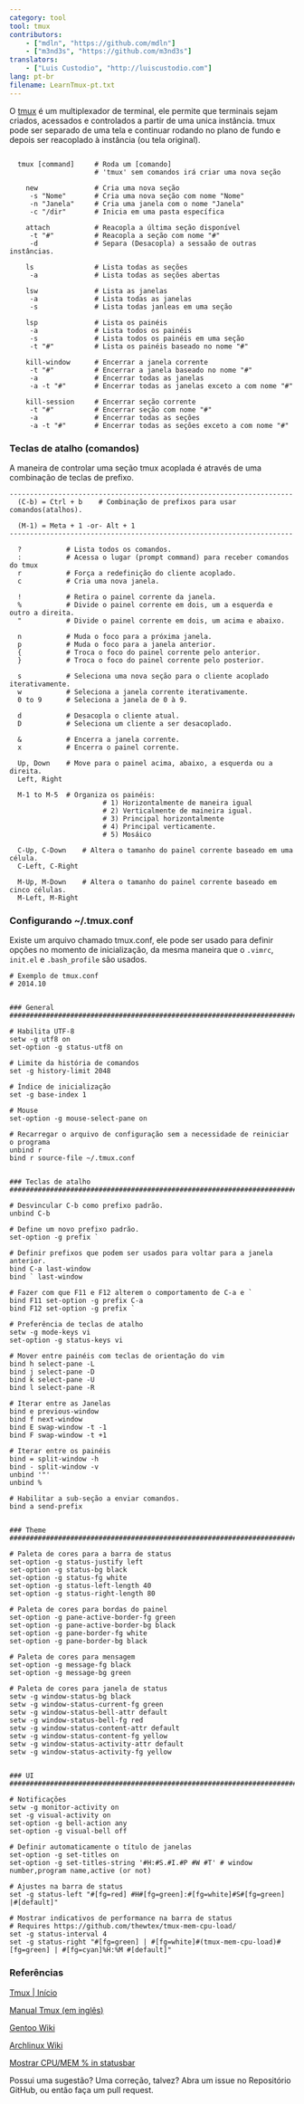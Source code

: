 ```yaml
---
category: tool
tool: tmux
contributors:
    - ["mdln", "https://github.com/mdln"]
    - ["m3nd3s", "https://github.com/m3nd3s"]
translators:
    - ["Luis Custodio", "http://luiscustodio.com"]
lang: pt-br
filename: LearnTmux-pt.txt
---
```


O [tmux](http://tmux.sourceforge.net)
é um multiplexador de terminal, ele permite que terminais sejam criados,
acessados e controlados a partir de uma unica instância. tmux pode ser separado
de uma tela e continuar rodando no plano de fundo e depois ser reacoplado à
instância (ou tela original).

```

  tmux [command]     # Roda um [comando]
                     # 'tmux' sem comandos irá criar uma nova seção

    new              # Cria uma nova seção
     -s "Nome"       # Cria uma nova seção com nome "Nome"
     -n "Janela"     # Cria uma janela com o nome "Janela"
     -c "/dir"       # Inicia em uma pasta específica

    attach           # Reacopla a última seção disponível
     -t "#"          # Reacopla a seção com nome "#"
     -d              # Separa (Desacopla) a sessaão de outras instâncias.

    ls               # Lista todas as seções
     -a              # Lista todas as seções abertas

    lsw              # Lista as janelas
     -a              # Lista todas as janelas
     -s              # Lista todas janleas em uma seção

    lsp              # Lista os painéis
     -a              # Lista todos os painéis
     -s              # Lista todos os painéis em uma seção
     -t "#"          # Lista os painéis baseado no nome "#"

    kill-window      # Encerrar a janela corrente
     -t "#"          # Encerrar a janela baseado no nome "#"
     -a              # Encerrar todas as janelas
     -a -t "#"       # Encerrar todas as janelas exceto a com nome "#"

    kill-session     # Encerrar seção corrente
     -t "#"          # Encerrar seção com nome "#"
     -a              # Encerrar todas as seções
     -a -t "#"       # Encerrar todas as seções exceto a com nome "#"

```


### Teclas de atalho (comandos)

A maneira de controlar uma seção tmux acoplada é através de uma
combinação de teclas de prefixo.

```
----------------------------------------------------------------------
  (C-b) = Ctrl + b    # Combinação de prefixos para usar comandos(atalhos).

  (M-1) = Meta + 1 -or- Alt + 1
----------------------------------------------------------------------

  ?           # Lista todos os comandos.
  :           # Acessa o lugar (prompt command) para receber comandos do tmux
  r           # Força a redefinição do cliente acoplado.
  c           # Cria uma nova janela.

  !           # Retira o painel corrente da janela.
  %           # Divide o painel corrente em dois, um a esquerda e outro a direita.
  "           # Divide o painel corrente em dois, um acima e abaixo.

  n           # Muda o foco para a próxima janela.
  p           # Muda o foco para a janela anterior.
  {           # Troca o foco do painel corrente pelo anterior.
  }           # Troca o foco do painel corrente pelo posterior.

  s           # Seleciona uma nova seção para o cliente acoplado iterativamente.
  w           # Seleciona a janela corrente iterativamente.
  0 to 9      # Seleciona a janela de 0 à 9.

  d           # Desacopla o cliente atual.
  D           # Seleciona um cliente a ser desacoplado.

  &           # Encerra a janela corrente.
  x           # Encerra o painel corrente.

  Up, Down    # Move para o painel acima, abaixo, a esquerda ou a direita.
  Left, Right

  M-1 to M-5  # Organiza os painéis:
                       # 1) Horizontalmente de maneira igual
                       # 2) Verticalmente de maineira igual.
                       # 3) Principal horizontalmente
                       # 4) Principal verticamente.
                       # 5) Mosáico

  C-Up, C-Down    # Altera o tamanho do painel corrente baseado em uma célula.
  C-Left, C-Right

  M-Up, M-Down    # Altera o tamanho do painel corrente baseado em cinco células.
  M-Left, M-Right

```


### Configurando ~/.tmux.conf

Existe um arquivo chamado tmux.conf, ele pode ser usado para definir opções no
 momento de inicialização, da mesma maneira que o `.vimrc`, `init.el` e `.bash_profile` são usados.


```
# Exemplo de tmux.conf
# 2014.10


### General
###########################################################################

# Habilita UTF-8
setw -g utf8 on
set-option -g status-utf8 on

# Limite da história de comandos
set -g history-limit 2048

# Índice de inicialização
set -g base-index 1

# Mouse
set-option -g mouse-select-pane on

# Recarregar o arquivo de configuração sem a necessidade de reiniciar o programa
unbind r
bind r source-file ~/.tmux.conf


### Teclas de atalho
###########################################################################

# Desvincular C-b como prefixo padrão.
unbind C-b

# Define um novo prefixo padrão.
set-option -g prefix `

# Definir prefixos que podem ser usados para voltar para a janela anterior.
bind C-a last-window
bind ` last-window

# Fazer com que F11 e F12 alterem o comportamento de C-a e `
bind F11 set-option -g prefix C-a
bind F12 set-option -g prefix `

# Preferência de teclas de atalho
setw -g mode-keys vi
set-option -g status-keys vi

# Mover entre painéis com teclas de orientação do vim
bind h select-pane -L
bind j select-pane -D
bind k select-pane -U
bind l select-pane -R

# Iterar entre as Janelas
bind e previous-window
bind f next-window
bind E swap-window -t -1
bind F swap-window -t +1

# Iterar entre os painéis
bind = split-window -h
bind - split-window -v
unbind '"'
unbind %

# Habilitar a sub-seção a enviar comandos.
bind a send-prefix


### Theme
###########################################################################

# Paleta de cores para a barra de status
set-option -g status-justify left
set-option -g status-bg black
set-option -g status-fg white
set-option -g status-left-length 40
set-option -g status-right-length 80

# Paleta de cores para bordas do painel
set-option -g pane-active-border-fg green
set-option -g pane-active-border-bg black
set-option -g pane-border-fg white
set-option -g pane-border-bg black

# Paleta de cores para mensagem
set-option -g message-fg black
set-option -g message-bg green

# Paleta de cores para janela de status
setw -g window-status-bg black
setw -g window-status-current-fg green
setw -g window-status-bell-attr default
setw -g window-status-bell-fg red
setw -g window-status-content-attr default
setw -g window-status-content-fg yellow
setw -g window-status-activity-attr default
setw -g window-status-activity-fg yellow


### UI
###########################################################################

# Notificações
setw -g monitor-activity on
set -g visual-activity on
set-option -g bell-action any
set-option -g visual-bell off

# Definir automaticamente o título de janelas
set-option -g set-titles on
set-option -g set-titles-string '#H:#S.#I.#P #W #T' # window number,program name,active (or not)

# Ajustes na barra de status
set -g status-left "#[fg=red] #H#[fg=green]:#[fg=white]#S#[fg=green] |#[default]"

# Mostrar indicativos de performance na barra de status
# Requires https://github.com/thewtex/tmux-mem-cpu-load/
set -g status-interval 4
set -g status-right "#[fg=green] | #[fg=white]#(tmux-mem-cpu-load)#[fg=green] | #[fg=cyan]%H:%M #[default]"

```


### Referências

[Tmux | Início](http://tmux.sourceforge.net)

[Manual Tmux (em inglês)](http://www.openbsd.org/cgi-bin/man.cgi/OpenBSD-current/man1/tmux.1?query=tmux)

[Gentoo Wiki](http://wiki.gentoo.org/wiki/Tmux)

[Archlinux Wiki](https://wiki.archlinux.org/index.php/Tmux)

[Mostrar CPU/MEM % in statusbar](https://stackoverflow.com/questions/11558907/is-there-a-better-way-to-display-cpu-usage-in-tmux)

Possui uma sugestão? Uma correção, talvez? Abra um issue no Repositório GitHub, ou então faça um pull request.

